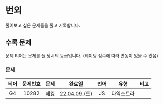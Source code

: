 # 번외

풀어보고 싶은 문제들을 풀고 기록합니다.

## 수록 문제

문제 티어는 문제를 풀 당시의 등급입니다. (레이팅 점수에 따라 변동이 있을 수 있음)

### 문제

| 티어 | 문제번호 | 문제 | 완료일 | 언어 | 유형 | 비고 |
| :--: | :------: | :-- | :----: | :--: | :--: | :-- |
| G4 | 10282 | [해킹](https://www.acmicpc.net/problem/10282) | [22.04.09 (토)](./10282_해킹/) | JS | 다익스트라 | | 
